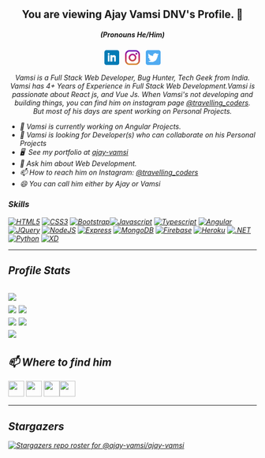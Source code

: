 <h2 align="center">You are viewing Ajay Vamsi DNV's Profile. 👋 </h2>
<h5  align="center"><em>(Pronouns He/Him)<em></h5>

<p align='center'>
<a href="https://www.linkedin.com/in/ajay-vamsi/"><img height="30" src="icons/linkedin.png?raw=true"></a>&nbsp;&nbsp;
<a href="https://instagram.com/travelling_coders"><img height="30" src="icons/instagram.jpg?raw=true"></a>&nbsp;&nbsp;
<a href="https://twitter.com/ajayvamsi1996"><img height="30" src="icons/twitter.png?raw=true"></a>
</p>

<p align="center">Vamsi is a Full Stack Web Developer, Bug Hunter, Tech Geek from India.
Vamsi has 4+ Years of Experience in Full Stack Web Development.Vamsi is passionate about React js, and Vue Js.
When Vamsi's not developing and building things, you can find him on instagram page <a href="https://instagram.com/travelling_coders">@travelling_coders</a>. But most of his days are spent working on Personal Projects.</p>
  

- 🔭 Vamsi is currently working on Angular Projects.
- 👯 Vamsi is looking for Developer(s) who can collaborate on his Personal Projects
- 🖥️  See my portfolio at [ajay-vamsi](http://ajay-vamsi.netlify.app)
- 💬 Ask him about Web Development.
- 📫 How to reach him on Instagram: [@travelling_coders](https://instagram.com/travelling_coders)
- 😄 You can call him either by Ajay or Vamsi

### Skills

<p align="left">  <a href="https://developer.mozilla.org/en-US/docs/Glossary/HTML5" target="_blank" rel="noreferrer"><img src="https://raw.githubusercontent.com/danielcranney/readme-generator/main/public/icons/skills/html5-colored.svg" width="36" height="36" alt="HTML5" /></a> <a href="https://www.w3.org/TR/CSS/#css" target="_blank" rel="noreferrer"><img src="https://raw.githubusercontent.com/danielcranney/readme-generator/main/public/icons/skills/css3-colored.svg" width="36" height="36" alt="CSS3" /></a> <a href="https://getbootstrap.com/" target="_blank" rel="noreferrer"><img src="https://raw.githubusercontent.com/danielcranney/readme-generator/main/public/icons/skills/bootstrap-colored.svg" width="36" height="36" alt="Bootstrap" /></a><a href="https://developer.mozilla.org/en-US/docs/Web/JavaScript" target="_blank" rel="noreferrer"><img src="https://raw.githubusercontent.com/danielcranney/readme-generator/main/public/icons/skills/javascript-colored.svg" width="36" height="36" alt="Javascript" /></a> <a href="https://www.typescriptlang.org/" target="_blank" rel="noreferrer"><img src="https://raw.githubusercontent.com/danielcranney/readme-generator/main/public/icons/skills/typescript-colored.svg" width="36" height="36" alt="Typescript" /></a>  <a href="https://angular.io/" target="_blank" rel="noreferrer"><img src="https://raw.githubusercontent.com/danielcranney/readme-generator/main/public/icons/skills/angularjs-colored.svg" width="36" height="36" alt="Angular" /></a> <a href="https://jquery.com/" target="_blank" rel="noreferrer"><img src="https://raw.githubusercontent.com/danielcranney/readme-generator/main/public/icons/skills/jquery-colored.svg" width="36" height="36" alt="JQuery" /></a> <a href="https://nodejs.org/en/" target="_blank" rel="noreferrer"><img src="https://raw.githubusercontent.com/danielcranney/readme-generator/main/public/icons/skills/nodejs-colored.svg" width="36" height="36" alt="NodeJS" /></a> <a href="https://expressjs.com/" target="_blank" rel="noreferrer"><img src="https://raw.githubusercontent.com/danielcranney/readme-generator/main/public/icons/skills/express-colored.svg" width="36" height="36" alt="Express" /></a> <a href="https://www.mongodb.com/" target="_blank" rel="noreferrer"><img src="https://raw.githubusercontent.com/danielcranney/readme-generator/main/public/icons/skills/mongodb-colored.svg" width="36" height="36" alt="MongoDB" /></a> <a href="https://firebase.google.com/" target="_blank" rel="noreferrer"><img src="https://raw.githubusercontent.com/danielcranney/readme-generator/main/public/icons/skills/firebase-colored.svg" width="36" height="36" alt="Firebase" /></a> <a href="https://www.heroku.com/" target="_blank" rel="noreferrer"><img src="https://raw.githubusercontent.com/danielcranney/readme-generator/main/public/icons/skills/heroku-colored.svg" width="36" height="36" alt="Heroku" /></a> <a href="https://dotnet.microsoft.com/en-us/" target="_blank" rel="noreferrer"><img src="https://raw.githubusercontent.com/danielcranney/readme-generator/main/public/icons/skills/dot-net-colored.svg" width="36" height="36" alt=".NET" /></a><a href="https://www.python.org/" target="_blank" rel="noreferrer"><img src="https://raw.githubusercontent.com/danielcranney/readme-generator/main/public/icons/skills/python-colored.svg" width="36" height="36" alt="Python" /></a> <a href="https://www.adobe.com/uk/products/xd.html" target="_blank" rel="noreferrer"><img src="https://raw.githubusercontent.com/danielcranney/readme-generator/main/public/icons/skills/xd-colored.svg" width="36" height="36" alt="XD" /></a> </p>


<!--<img src="https://github-readme-stats.vercel.app/api?username=ajay-vamsi&&show_icons=true&title_color=ffffff&icon_color=bb2acf&text_color=daf7dc&bg_color=191919">-->

<!--<img src="https://github-readme-stats.vercel.app/api?username=ajay-vamsi&show_icons=true">-->


<!--[![GitHub Streak](https://github-readme-streak-stats.herokuapp.com/?user=ajay-vamsi&theme=light)](https://git.io/streak-stats)-->

<!--[![Top Langs](https://github-readme-stats.vercel.app/api/top-langs/?username=ajay-vamsi)](https://github.com/ajay-vamsi/github-readme-stats)-->

---
## Profile Stats
 
![](https://github-profile-summary-cards.vercel.app/api/cards/profile-details?username=ajay-vamsi&theme=github) <br>
![](https://github-profile-summary-cards.vercel.app/api/cards/stats?username=ajay-vamsi&theme=github)
![](https://github-profile-summary-cards.vercel.app/api/cards/repos-per-language?username=ajay-vamsi&theme=github)<br>
![](https://github-profile-summary-cards.vercel.app/api/cards/most-commit-language?username=ajay-vamsi&theme=github)
![](https://github-profile-summary-cards.vercel.app/api/cards/productive-time?username=ajay-vamsi&theme=github)<br>
![](https://github-readme-streak-stats.herokuapp.com/?user=ajay-vamsi&theme=light)
---



## 📫 Where to find him
	
<p align="left"> <a href="https://www.github.com/ajay-vamsi" target="_blank" rel="noreferrer"><img src="https://raw.githubusercontent.com/danielcranney/readme-generator/main/public/icons/socials/github.svg" width="32" height="32" /></a> <a href="https://www.linkedin.com/in/ajay-vamsi" target="_blank" rel="noreferrer"><img src="https://raw.githubusercontent.com/danielcranney/readme-generator/main/public/icons/socials/linkedin.svg" width="32" height="32" /></a>
<a href="http://www.instagram.com/travelling_coders" target="_blank" rel="noreferrer"><img src="https://raw.githubusercontent.com/danielcranney/readme-generator/main/public/icons/socials/instagram.svg" width="32" height="32" /></a><a href="https://www.twitter.com/ajayvamsi1996" target="_blank" rel="noreferrer"><img src="https://raw.githubusercontent.com/danielcranney/readme-generator/main/public/icons/socials/twitter.svg" width="32" height="32" /></a>
</p>
	
<hr>

## Stargazers

[![Stargazers repo roster for @ajay-vamsi/ajay-vamsi](https://reporoster.com/stars/ajay-vamsi/ajay-vamsi)](https://github.com/ajay-vamsi/ajay-vamsi/stargazers)


